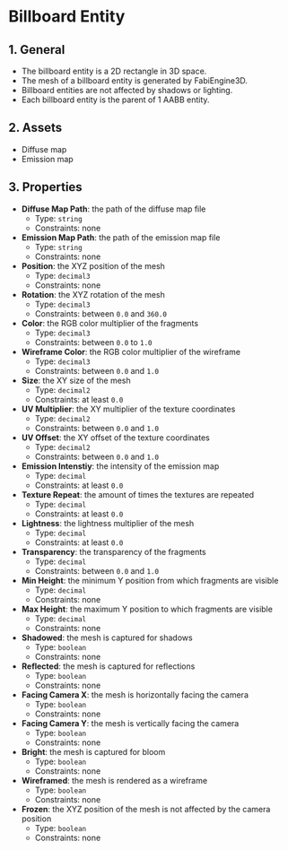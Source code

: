 # Billboard Entity

## 1. General

- The billboard entity is a 2D rectangle in 3D space.
- The mesh of a billboard entity is generated by FabiEngine3D.
- Billboard entities are not affected by shadows or lighting.
- Each billboard entity is the parent of 1 AABB entity.

## 2. Assets

- Diffuse map
- Emission map

## 3. Properties

- **Diffuse Map Path**: the path of the diffuse map file
  - Type: `string`
  - Constraints: none
- **Emission Map Path**: the path of the emission map file
  - Type: `string`
  - Constraints: none
- **Position**: the XYZ position of the mesh
  - Type: `decimal3`
  - Constraints: none
- **Rotation**: the XYZ rotation of the mesh
  - Type: `decimal3`
  - Constraints: between `0.0` and `360.0`
- **Color**: the RGB color multiplier of the fragments
  - Type: `decimal3`
  - Constraints: between `0.0` to `1.0`
- **Wireframe Color**: the RGB color multiplier of the wireframe
  - Type: `decimal3`
  - Constraints: between `0.0` and `1.0`
- **Size**: the XY size of the mesh
  - Type: `decimal2`
  - Constraints: at least `0.0`
- **UV Multiplier**: the XY multiplier of the texture coordinates
  - Type: `decimal2`
  - Constraints: between `0.0` and `1.0`
- **UV Offset**: the XY offset of the texture coordinates
  - Type: `decimal2`
  - Constraints: between `0.0` and `1.0`
- **Emission Intenstiy**: the intensity of the emission map
  - Type: `decimal`
  - Constraints: at least `0.0`
- **Texture Repeat**: the amount of times the textures are repeated
  - Type: `decimal`
  - Constraints: at least `0.0`
- **Lightness**: the lightness multiplier of the mesh
  - Type: `decimal`
  - Constraints: at least `0.0`
- **Transparency**: the transparency of the fragments
  - Type: `decimal`
  - Constraints: between `0.0` and `1.0`
- **Min Height**: the minimum Y position from which fragments are visible
  - Type: `decimal`
  - Constraints: none
- **Max Height**: the maximum Y position to which fragments are visible
  - Type: `decimal`
  - Constraints: none
- **Shadowed**: the mesh is captured for shadows
  - Type: `boolean`
  - Constraints: none
- **Reflected**: the mesh is captured for reflections
  - Type: `boolean`
  - Constraints: none
- **Facing Camera X**: the mesh is horizontally facing the camera
  - Type: `boolean`
  - Constraints: none
- **Facing Camera Y**: the mesh is vertically facing the camera
  - Type: `boolean`
  - Constraints: none
- **Bright**: the mesh is captured for bloom
  - Type: `boolean`
  - Constraints: none
- **Wireframed**: the mesh is rendered as a wireframe
  - Type: `boolean`
  - Constraints: none
- **Frozen**: the XYZ position of the mesh is not affected by the camera position
  - Type: `boolean`
  - Constraints: none
